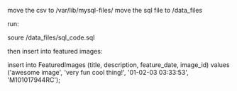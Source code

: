 

move the csv to /var/lib/mysql-files/
move the sql file to /data_files

run:

soure /data_files/sql_code.sql

then insert into featured images:

insert into FeaturedImages (title, description, feature_date, image_id) values ('awesome image', 'very fun cool thing!', '01-02-03 03:33:53', 'M101017944RC');
